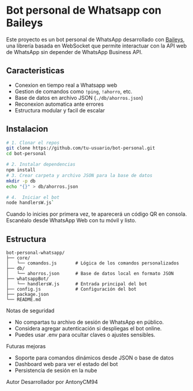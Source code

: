 # Bot personal de Whatsapp con Baileys
Este proyecto es un bot personal de WhatsApp desarrollado con [Baileys](https://github.com/WhiskeySockets/Baileys), una librería basada en WebSocket que permite interactuar con la API web de WhatsApp sin depender de WhatsApp Business API.

## Caracteristicas
  - Conexion en tiempo real a Whatsapp web
  - Gestion de comandos como `!ping`, `!ahorro`, etc.
  - Base de datos en archivo JSON (`./db/ahorros.json`)
  - Reconexion automatica ante errores
  - Estructura modular y facil de escalar

## Instalacion
  ```bash
  # 1. Clonar el repos
  git clone https://github.com/tu-usuario/bot-personal.git
  cd bot-personal

  # 2. Instalar dependencias
  npm install
  # 3. Crear carpeta y archivo JSON para la base de datos
  mkdir -p db
  echo "{}" > db/ahorros.json

  # 4.  Iniciar el bot
  node handlersW.js`
```
Cuando lo inicies por primera vez, te aparecerá un código QR en consola. Escanéalo desde WhatsApp Web con tu móvil y listo.
## Estructura
```
bot-personal-whatsapp/
├── core/
│   └── comandos.js       # Lógica de los comandos personalizados
├── db/
│   └── ahorros.json      # Base de datos local en formato JSON
├── whatsappBot/
│   └── handlersW.js      # Entrada principal del bot
├── config.js             # Configuración del bot
├── package.json
└── README.md
```
Notas de seguridad
  - No compartas tu archivo de sesión de WhatsApp en público.
  - Considera agregar autenticación si despliegas el bot online.
  - Puedes usar .env para ocultar claves o ajustes sensibles.

Futuras mejoras
  - Soporte para comandos dinámicos desde JSON o base de datos
  - Dashboard web para ver el estado del bot
  - Persistencia de sesión en la nube

Autor 
  Desarrollador por AntonyCM94
